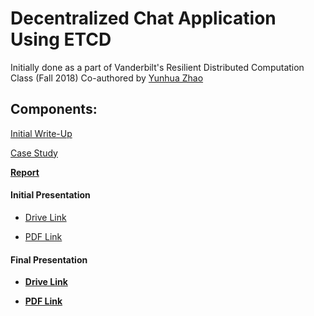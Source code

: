 # Decentralized Chat Application Using ETCD
Initially done as a part of Vanderbilt's Resilient Distributed Computation Class (Fall 2018)
Co-authored by [Yunhua Zhao](https://github.com/yunhua98)

## Components:
[Initial Write-Up](./docs/writeup.md)

[Case Study](https://docs.google.com/presentation/d/1YapvRPEmMlrdDBxGPFurAqTXKslb3b7y9dwFv3WLxgU/edit#slide=id.g462f84eecd_0_0)

[**Report**](./docs/report.md)

#### Initial Presentation

- [Drive Link](https://docs.google.com/presentation/d/1ImeHJhHPahrQfVoY1fF_rFYDERRNPAMrUJWpCoDWeF8/edit?usp=sharing)

- [PDF Link](./docs/initial.pdf)

#### Final Presentation

- [**Drive Link**](https://docs.google.com/presentation/d/1G9in0fXFXeXN6MPPADoPu4GGu37O5TDsMMBwJ3Ih93A/edit?usp=sharing)

- [**PDF Link**](./docs/final.pdf)

